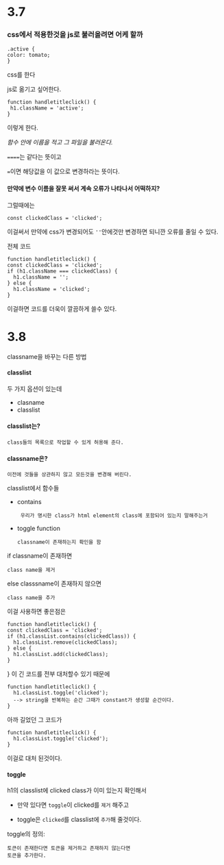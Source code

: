 # 3.7

### css에서 적용한것을 js로 불러올려면 어케 할까

    .active {
    color: tomato;
    }

css를 한다

js로 옮기고 싶어한다.

    function handletitleclick() {
     h1.className = 'active';
    }

이렇게 한다.

_함수 안에 이름을 적고 그 파일을 불러온다._

`====`는 같다는 뜻이고

`=`이면 해당값을 이 값으로 변경하라는 뜻이다.

#### 만약에 변수 이름을 잘못 써서 계속 오류가 나타나서 어떡하지?

그럴때에는

    const clickedClass = 'clicked';

이걸써서 만약에 css가 변경되어도 `''`안에것만 변경하면 되니깐 오류를 줄일 수 있다.

전체 코드

    function handletitleclick() {
    const clickedClass = 'clicked';
    if (h1.className === clickedClass) {
      h1.className = '';
    } else {
      h1.className = 'clicked';
    }

이걸하면 코드를 더욱이 깔끔하게 쓸수 있다.

# 3.8

classname을 바꾸는 다른 방법

#### classlist

두 가지 옵션이 있는데

- clasname
- classlist

#### classlist는?

    class들의 목록으로 작업할 수 있게 허용해 준다.

#### classname은?

    이전에 것들을 상관하지 않고 모든것을 변경해 버린다.

classlist에서 함수들

- contains

       우리가 명시한 class가 html element의 class에 포함되어 있는지 말해주는거

* toggle function

      classname이 존재하는지 확인을 함

if classname이 존재하면

    class name을 제거

else classsname이 존재하지 않으면

    class name을 추가

이걸 사용하면 좋은점은

    function handletitleclick() {
    const clickedClass = 'clicked';
    if (h1.classList.contains(clickedClass)) {
      h1.classList.remove(clickedClass);
    } else {
      h1.classList.add(clickedClass);
    }

}
이 긴 코드를 전부 대처할수 있기 때문에

    function handletitleclick() {
      h1.classList.toggle('clicked');
      --> string을 반복하는 순간 그때가 constant가 생성할 순간이다.
    }

아까 길었던 그 코드가

    function handletitleclick() {
      h1.classList.toggle('clicked');
    }

이걸로 대처 된것이다.

#### toggle

h1의 classlist에 clicked class가 이미 있는지 확인해서

- 만약 있다면 `toggle`이 clicked를 `제거` 해주고

- toggle은 `clicked`를 classlist에 `추가`해 줄것이다.

toggle의 정의:

    토큰이 존재한다면 토큰을 제거하고 존재하지 않는다면
    토큰을 추가한다.
